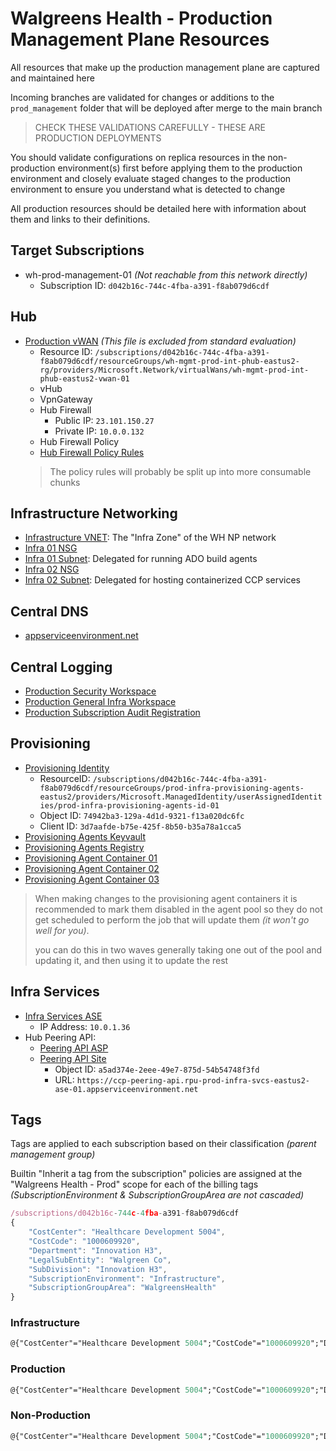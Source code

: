 # Walgreens Health - Production Management Plane Resources

All resources that make up the production management plane are captured and maintained here

Incoming branches are validated for changes or additions to the `prod_management` folder that will be
deployed after merge to the main branch

> CHECK THESE VALIDATIONS CAREFULLY - THESE ARE PRODUCTION DEPLOYMENTS

You should validate configurations on replica resources in the non-production environment(s) first before
applying them to the production environment and closely evaluate staged changes to the production environment
to ensure you understand what is detected to change

All production resources should be detailed here with information about them and links to their definitions.


## Target Subscriptions
* wh-prod-management-01 _(Not reachable from this network directly)_
  * Subscription ID: `d042b16c-744c-4fba-a391-f8ab079d6cdf`


## Hub
* [Production vWAN](../prod_management_hub/wh-mgmt-prod-int-phub-eastus2.json) _(This file is excluded from standard evaluation)_
    * Resource ID: `/subscriptions/d042b16c-744c-4fba-a391-f8ab079d6cdf/resourceGroups/wh-mgmt-prod-int-phub-eastus2-rg/providers/Microsoft.Network/virtualWans/wh-mgmt-prod-int-phub-eastus2-vwan-01`
    * vHub
    * VpnGateway
    * Hub Firewall
      * Public IP: `23.101.150.27`
      * Private IP: `10.0.0.132`
    * Hub Firewall Policy
    * [Hub Firewall Policy Rules](./wh-mgmt-prod-int-phub-eastus2-vhub-01-fw-01-policy.json)
    > The policy rules will probably be split up into more consumable chunks


## Infrastructure Networking
* [Infrastructure VNET](./wh-mgmt-prod-int-infra-eastus2-vnet-01.json): The "Infra Zone" of the WH NP network
* [Infra 01 NSG](./wh-mgmt-prod-int-infra-eastus2-vnet-01-sn01-nsg.json)
* [Infra 01 Subnet](./wh-mgmt-prod-int-infra-eastus2-vnet-01-sn01.json): Delegated for running ADO build agents
* [Infra 02 NSG](./wh-mgmt-prod-int-infra-eastus2-vnet-01-sn02-nsg.json)
* [Infra 02 Subnet](./wh-mgmt-prod-int-infra-eastus2-vnet-01-sn02.json): Delegated for hosting containerized CCP services


## Central DNS
* [appserviceenvironment.net](./dns_zones/appserviceenvironment.net.json)


## Central Logging
* [Production Security Workspace](./prod-infra-seclaws-eastus2-01.json)
* [Production General Infra Workspace](./prod-infra-laws-eastus2-01.json)
* [Production Subscription Audit Registration](./prod-laws-subscription-datasources.json)


## Provisioning
* [Provisioning Identity](./prod-infra-provisioning-agents-id-01.json)
  * ResourceID: `/subscriptions/d042b16c-744c-4fba-a391-f8ab079d6cdf/resourceGroups/prod-infra-provisioning-agents-eastus2/providers/Microsoft.ManagedIdentity/userAssignedIdentities/prod-infra-provisioning-agents-id-01`
  * Object ID: `74942ba3-129a-4d1d-9321-f13a020dc6fc`
  * Client ID: `3d7aafde-b75e-425f-8b50-b35a78a1cca5`
* [Provisioning Agents Keyvault](./p-inf-prv-agents-kv-01.json)
* [Provisioning Agents Registry](./prodinfraprvagentsacr01.json)
* [Provisioning Agent Container 01](./prod-infra-provisioning-agents-aci-01.json)
* [Provisioning Agent Container 02](./prod-infra-provisioning-agents-aci-02.json)
* [Provisioning Agent Container 03](./prod-infra-provisioning-agents-aci-03.json)

> When making changes to the provisioning agent containers it is recommended to mark them disabled in the agent pool
> so they do not get scheduled to perform the job that will update them _(it won't go well for you)_.
>
> you can do this in two waves generally taking one out of the pool and updating it, and then using it to update the rest


## Infra Services
* [Infra Services ASE](./rpu-prod-infra-services-eastus2-ase-01.json)
  * IP Address: `10.0.1.36`
* Hub Peering API:
  * [Peering API ASP](./ccp-peering-api-p-l-asp-01.json)
  * [Peering API Site](./ccp-peering-api.json)
    * Object ID: `a5ad374e-2eee-49e7-875d-54b54748f3fd`
    * URL: `https://ccp-peering-api.rpu-prod-infra-svcs-eastus2-ase-01.appserviceenvironment.net`


## Tags
Tags are applied to each subscription based on their classification _(parent management group)_

Builtin "Inherit a tag from the subscription" policies are assigned at the "Walgreens Health - Prod" scope for each of the billing tags
_(SubscriptionEnvironment & SubscriptionGroupArea are not cascaded)_

```js
/subscriptions/d042b16c-744c-4fba-a391-f8ab079d6cdf
{
    "CostCenter": "Healthcare Development 5004",
    "CostCode": "1000609920",
    "Department": "Innovation H3",
    "LegalSubEntity": "Walgreen Co",
    "SubDivision": "Innovation H3",
    "SubscriptionEnvironment": "Infrastructure",
    "SubscriptionGroupArea": "WalgreensHealth"
}
```

### Infrastructure
```ps
@{"CostCenter"="Healthcare Development 5004";"CostCode"="1000609920";"Department"="Innovation H3";"LegalSubEntity"="Walgreen Co";"SubDivision"="Innovation H3";"SubscriptionEnvironment"="Infrastructure";"SubscriptionGroupArea"="WalgreensHealth"}
```

### Production
```ps
@{"CostCenter"="Healthcare Development 5004";"CostCode"="1000609920";"Department"="Innovation H3";"LegalSubEntity"="Walgreen Co";"SubDivision"="Innovation H3";"SubscriptionEnvironment"="Production";"SubscriptionGroupArea"="WalgreensHealth"}
```

### Non-Production
```ps
@{"CostCenter"="Healthcare Development 5004";"CostCode"="1000609920";"Department"="Innovation H3";"LegalSubEntity"="Walgreen Co";"SubDivision"="Innovation H3";"SubscriptionEnvironment"="Non-Production";"SubscriptionGroupArea"="WalgreensHealth"}
```
